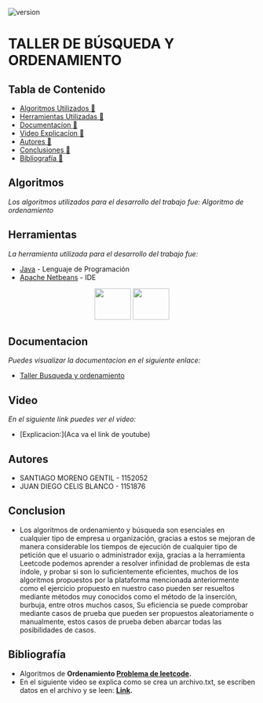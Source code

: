 ![version](https://blog.truora.com/hubfs/Imported_Blog_Media/5ee0346d07f4bfd695181a35_arti%CC%81culos-min.png) 

# TALLER DE BÚSQUEDA Y ORDENAMIENTO



## Tabla de Contenido

* [Algoritmos Utilizados :memo:](#Algoritmos)
* [Herramientas Utilizadas :memo:](#Herramientas)
* [Documentacíon :memo:](#Documentacion)
* [Video Explicacíon :memo:](#Video)
* [Autores :memo:](#autores)
* [Conclusiones :memo:](#Conclusiones)
* [Bíbliografía :memo:](#bibliografía)



## Algoritmos
_Los algoritmos utilizados para el desarrollo del trabajo fue:  Algoritmo de ordenamiento_


## Herramientas 

_La herramienta utilizada para el desarrollo del trabajo fue:_

* [Java](https://www.java.com/es/) - Lenguaje de Programación
* [Apache Netbeans](https://netbeans.apache.org/) - IDE

<p
   align="center"><img src="https://cdn-icons-png.flaticon.com/512/226/226777.png" width="74" height="64" >
   <align="center"><img src="(https://netbeans.apache.org/images/apache-netbeans.svg)" width="74" height="64" >  
</p>

## Documentacion
_Puedes visualizar la documentacion en el siguiente enlace:_ 
* [Taller Busqueda y ordenamiento](https://docs.google.com/document/d/1mOvtFSroNiDYuqa3o4Al7XkL_z-nVrA3/edit)

## Video
_En el siguiente link puedes ver el video:_
* [Explicacion:](Aca va el link de youtube)

 ## Autores 
* SANTIAGO MORENO GENTIL - 1152052 
* JUAN DIEGO CELIS BLANCO - 1151876


## Conclusion
* Los algoritmos de ordenamiento y búsqueda son esenciales en cualquier tipo de empresa u organización, gracias a estos se mejoran de manera considerable los tiempos de ejecución de cualquier tipo de petición que el usuario o administrador exija, gracias a la herramienta Leetcode podemos aprender a resolver infinidad de problemas de esta índole, y probar si son lo suficientemente eficientes, muchos de los algoritmos propuestos por la plataforma mencionada anteriormente como el ejercicio propuesto en nuestro caso pueden ser resueltos mediante métodos muy conocidos como el método de la inserción, burbuja, entre otros muchos casos, Su eficiencia se puede comprobar mediante casos de prueba que pueden ser propuestos aleatoriamente o manualmente, estos casos de prueba deben abarcar todas las posibilidades de casos.


 ## Bibliografía  
 
* Algoritmos de <b> Ordenamiento </b> <b> [Problema de leetcode](https://leetcode.com/problems/sort-an-array). </b> 
* En el siguiente video se explica como se crea un archivo.txt, se escriben datos en el archivo y se leen: <b> [Link](https://www.youtube.com/watch?v=zzN5ksCu-Zc). </b> 

 
